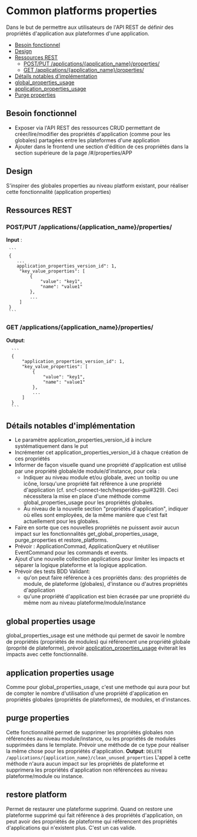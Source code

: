 # Common platforms properties

Dans le but de permettre aux utilisateurs de l'API REST de définir des propriétés d'application aux plateformes d'une application.

<!-- toc -->
- [Besoin fonctionnel](#besoin-fonctionnel)
- [Design](#design)
- [Ressources REST](#ressources-rest)
    * [POST/PUT /applications/{application_name}/properties/](#postput-applicationsapplication_nameproperties)
    * [GET /applications/{application_name}/properties/](#get-applicationsapplication_nameproperties)
- [Détails notables d'implémentation](#détails-notables-d'implémentation)
- [global_properties_usage](#global-properties-usage)
- [application_properties_usage](#application-properties-usage)
- [Purge properties](#purge-properties)

<!-- tocstop -->

## Besoin fonctionnel

- Exposer via l'API REST des ressources CRUD permettant de créer/lire/modifier des propriétés d'application 
(comme pour les globales) partagées entre les plateformes d'une application
- Ajouter dans le frontend une section d'édition de ces propriétés dans la section supérieure de la page /#/properties/APP

## Design 

S'inspirer des globales properties au niveau platform existant, pour réaliser cette fonctionnalité (application properties)

## Ressources REST
### POST/PUT /applications/{application_name}/properties/
**Input** :
     
     ```
     {
        ...
        application_properties_version_id": 1,
         "key_value_properties": [
             {
                 "value": "key1",
                 "name": "value1"
             },
             ...    
         ]
     }
     ```
 ### GET /applications/{application_name}/properties/
 **Output**:
 
      ```
      {
          "application_properties_version_id": 1,
          "key_value_properties": [
              {
                  "value": "key1",
                  "name": "value1"
              },
              ...    
          ]
      }
      ```
  ## Détails notables d'implémentation
   - Le paramètre application_properties_version_id à inclure systématiquement dans le put
   - Incrémenter cet application_properties_version_id à chaque création de ces propriétés
   - Informer de façon visuelle quand une propriété d'application est utilisé par une propriété 
     globale/de module/d'instance, pour cela :
     * Indiquer au niveau module et/ou globale, avec un tooltip ou une icône, lorsqu'une propriété fait référence à une 
     propriété d'application  (cf. sncf-connect-tech/hesperides-gui#329). Ceci nécessitera la mise en place d'une 
     méthode comme global_properties_usage pour les propriétés globales.
     * Au niveau de la nouvelle section "propriétés d'application", indiquer où elles sont employées, de la même manière
      que c'est fait actuellement pour les globales.
   - Faire en sorte que ces nouvelles propriétés ne puissent avoir aucun impact sur les fonctionnalités 
   get_global_properties_usage, purge_properties et restore_platforms.
   - Prévoir : ApplicationCommad, ApplicationQuery et réutiliser EventCommand pour les commands et events.
   - Ajout d'une nouvelle collection applications pour limiter les impacts et séparer la logique plateforme et la 
   logique application.
   - Prévoir des tests BDD Validant:
     * qu'on peut faire référence à ces propriétés dans: des propriétés de module, de plateforme (globales), 
     d'instance ou d'autres propriétés d'application
     * qu'une propriété d'application est bien écrasée par une propriété du même nom au niveau plateforme/module/instance  
    
 ## global properties usage
   global_properties_usage est une méthode qui permet de savoir le nombre de propriétés (propriétés de modules) qui 
   référencent une propriété globale (proprité de plateforme), 
   prévoir [application_properties_usage](#application-properties-usage) éviterait les impacts avec cette fonctionnalité.
 
 ## application properties usage
   Comme pour global_properties_usage, c'est une methode qui aura pour but de compter le nombre d'utilisation d'une 
   propriété d'application en propriétés globales (propriétés de plateformes), de modules, et d'instances.
 
 ## purge properties
   Cette fonctionnalité permet de supprimer les propriétés globales non référencées 
   au niveau module/instance, ou les propriétés de modules supprimées dans le template. 
   Prévoir une méthode de ce type pour réaliser la même chose pour les propriétés d'application. 
   **Output**: 
        ```
        DELETE /applications/{application_name}/clean_unused_properties
        ```
  L'appel à cette méthode n'aura aucun impact sur les propriétés de plateforme et supprimera
   les propriétés d'application non référencées au niveau plateforme/module ou instance.
   
 ## restore platform
   Permet de restaurer une plateforme supprimé.
   Quand on restore une plateforme supprimé qui fait référence à des 
   propriétés d'application, on peut avoir des propriétés de plateforme
   qui référencent des propriétés d'applications qui n'existent plus. C'est un cas valide.
    